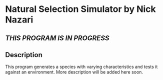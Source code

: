 # Natural Selection Simulator by Nick Nazari


## *THIS PROGRAM IS IN PROGRESS*

## Description
This program generates a species with varying characteristics and tests it against an environment. 
More description will be added here soon.